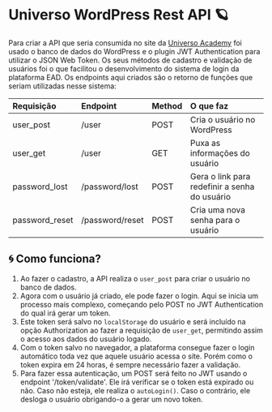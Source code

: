 # Universo WordPress Rest API 🪐

Para criar a API que seria consumida no site da [Universo Academy]() foi usado o banco de dados do WordPress e o plugin JWT Authentication para utilizar o JSON Web Token. Os seus métodos de cadastro e validação de usuários foi o que facilitou o desenvolvimento do sistema de login da plataforma EAD. Os endpoints aqui criados são o retorno de funções que seriam utilizadas nesse sistema:

Requisição | Endpoint | Method | O que faz
:------ | :------ | :------ | :------
user_post | /user | POST | Cria o usuário no WordPress
user_get | /user | GET | Puxa as informações do usuário
password_lost | /password/lost | POST | Gera o link para redefinir a senha do usuário
password_reset | /password/reset | POST | Cria uma nova senha para o usuário

## 🌀 Como funciona?
1. Ao fazer o cadastro, a API realiza o `user_post` para criar o usuário no banco de dados. 
2. Agora com o usuário já criado, ele pode fazer o login. Aqui se inicia um processo mais complexo, começando pelo POST no JWT Authentication do qual irá gerar um token.
3. Este token será salvo no `localStorage` do usuário e será incluído na opção Authorization ao fazer a requisição de `user_get`, permitindo assim o acesso aos dados do usuário logado.
4. Com o token salvo no navegador, a plataforma consegue fazer o login automático toda vez que aquele usuário acessa o site. Porém como o token expira em 24 horas, é sempre necessário fazer a validação.
5. Para fazer essa autenticação, um POST será feito no JWT usando o endpoint '/token/validate'. Ele irá verificar se o token está expirado ou não. Caso não esteja, ele realiza o `autoLogin()`. Caso o contrário, ele desloga o usuário obrigando-o a gerar um novo token.


